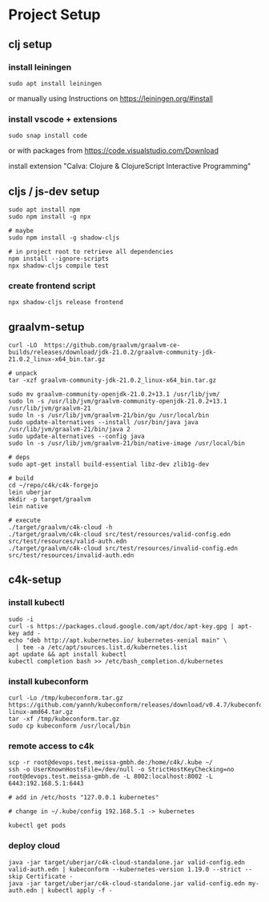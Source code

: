 # Project Setup

## clj setup

### install leiningen
```
sudo apt install leiningen
```
or manually using Instructions on https://leiningen.org/#install

### install vscode + extensions
```
sudo snap install code
```
or with packages from https://code.visualstudio.com/Download

install extension "Calva: Clojure & ClojureScript Interactive Programming"

## cljs / js-dev setup

```
sudo apt install npm
sudo npm install -g npx

# maybe
sudo npm install -g shadow-cljs

# in project root to retrieve all dependencies
npm install --ignore-scripts
npx shadow-cljs compile test
```

### create frontend script

```
npx shadow-cljs release frontend
```

## graalvm-setup

```
curl -LO  https://github.com/graalvm/graalvm-ce-builds/releases/download/jdk-21.0.2/graalvm-community-jdk-21.0.2_linux-x64_bin.tar.gz

# unpack
tar -xzf graalvm-community-jdk-21.0.2_linux-x64_bin.tar.gz

sudo mv graalvm-community-openjdk-21.0.2+13.1 /usr/lib/jvm/
sudo ln -s /usr/lib/jvm/graalvm-community-openjdk-21.0.2+13.1 /usr/lib/jvm/graalvm-21
sudo ln -s /usr/lib/jvm/graalvm-21/bin/gu /usr/local/bin
sudo update-alternatives --install /usr/bin/java java /usr/lib/jvm/graalvm-21/bin/java 2
sudo update-alternatives --config java
sudo ln -s /usr/lib/jvm/graalvm-21/bin/native-image /usr/local/bin

# deps
sudo apt-get install build-essential libz-dev zlib1g-dev

# build
cd ~/repo/c4k/c4k-forgejo
lein uberjar
mkdir -p target/graalvm
lein native

# execute
./target/graalvm/c4k-cloud -h
./target/graalvm/c4k-cloud src/test/resources/valid-config.edn src/test/resources/valid-auth.edn 
./target/graalvm/c4k-cloud src/test/resources/invalid-config.edn src/test/resources/invalid-auth.edn
```

## c4k-setup
### install kubectl

```
sudo -i
curl -s https://packages.cloud.google.com/apt/doc/apt-key.gpg | apt-key add -
echo "deb http://apt.kubernetes.io/ kubernetes-xenial main" \
  | tee -a /etc/apt/sources.list.d/kubernetes.list
apt update && apt install kubectl
kubectl completion bash >> /etc/bash_completion.d/kubernetes
```

### install kubeconform

```
curl -Lo /tmp/kubeconform.tar.gz https://github.com/yannh/kubeconform/releases/download/v0.4.7/kubeconform-linux-amd64.tar.gz
tar -xf /tmp/kubeconform.tar.gz
sudo cp kubeconform /usr/local/bin
```

### remote access to c4k

```
scp -r root@devops.test.meissa-gmbh.de:/home/c4k/.kube ~/
ssh -o UserKnownHostsFile=/dev/null -o StrictHostKeyChecking=no root@devops.test.meissa-gmbh.de -L 8002:localhost:8002 -L 6443:192.168.5.1:6443

# add in /etc/hosts "127.0.0.1 kubernetes"

# change in ~/.kube/config 192.168.5.1 -> kubernetes

kubectl get pods
```

### deploy cloud

```
java -jar target/uberjar/c4k-cloud-standalone.jar valid-config.edn valid-auth.edn | kubeconform --kubernetes-version 1.19.0 --strict --skip Certificate -
java -jar target/uberjar/c4k-cloud-standalone.jar valid-config.edn my-auth.edn | kubectl apply -f -
```
